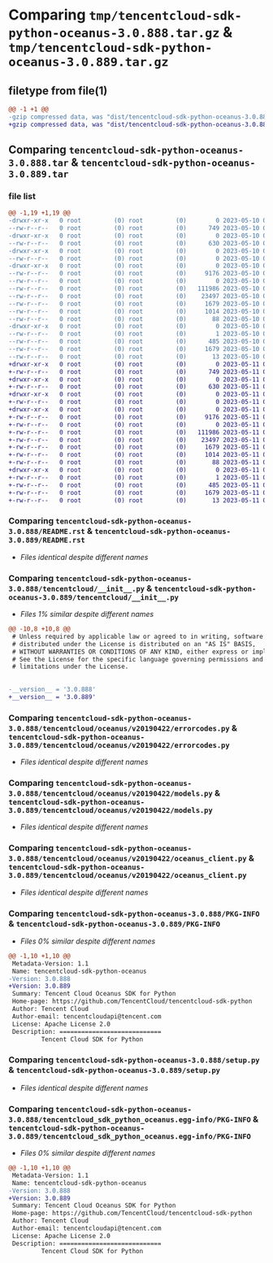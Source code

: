 # Comparing `tmp/tencentcloud-sdk-python-oceanus-3.0.888.tar.gz` & `tmp/tencentcloud-sdk-python-oceanus-3.0.889.tar.gz`

## filetype from file(1)

```diff
@@ -1 +1 @@
-gzip compressed data, was "dist/tencentcloud-sdk-python-oceanus-3.0.888.tar", last modified: Wed May 10 02:24:18 2023, max compression
+gzip compressed data, was "dist/tencentcloud-sdk-python-oceanus-3.0.889.tar", last modified: Thu May 11 03:07:25 2023, max compression
```

## Comparing `tencentcloud-sdk-python-oceanus-3.0.888.tar` & `tencentcloud-sdk-python-oceanus-3.0.889.tar`

### file list

```diff
@@ -1,19 +1,19 @@
-drwxr-xr-x   0 root         (0) root         (0)        0 2023-05-10 02:24:18.000000 tencentcloud-sdk-python-oceanus-3.0.888/
--rw-r--r--   0 root         (0) root         (0)      749 2023-05-10 02:24:18.000000 tencentcloud-sdk-python-oceanus-3.0.888/README.rst
-drwxr-xr-x   0 root         (0) root         (0)        0 2023-05-10 02:24:18.000000 tencentcloud-sdk-python-oceanus-3.0.888/tencentcloud/
--rw-r--r--   0 root         (0) root         (0)      630 2023-05-10 02:24:18.000000 tencentcloud-sdk-python-oceanus-3.0.888/tencentcloud/__init__.py
-drwxr-xr-x   0 root         (0) root         (0)        0 2023-05-10 02:24:18.000000 tencentcloud-sdk-python-oceanus-3.0.888/tencentcloud/oceanus/
--rw-r--r--   0 root         (0) root         (0)        0 2023-05-10 02:24:18.000000 tencentcloud-sdk-python-oceanus-3.0.888/tencentcloud/oceanus/__init__.py
-drwxr-xr-x   0 root         (0) root         (0)        0 2023-05-10 02:24:18.000000 tencentcloud-sdk-python-oceanus-3.0.888/tencentcloud/oceanus/v20190422/
--rw-r--r--   0 root         (0) root         (0)     9176 2023-05-10 02:24:18.000000 tencentcloud-sdk-python-oceanus-3.0.888/tencentcloud/oceanus/v20190422/errorcodes.py
--rw-r--r--   0 root         (0) root         (0)        0 2023-05-10 02:24:18.000000 tencentcloud-sdk-python-oceanus-3.0.888/tencentcloud/oceanus/v20190422/__init__.py
--rw-r--r--   0 root         (0) root         (0)   111986 2023-05-10 02:24:18.000000 tencentcloud-sdk-python-oceanus-3.0.888/tencentcloud/oceanus/v20190422/models.py
--rw-r--r--   0 root         (0) root         (0)    23497 2023-05-10 02:24:18.000000 tencentcloud-sdk-python-oceanus-3.0.888/tencentcloud/oceanus/v20190422/oceanus_client.py
--rw-r--r--   0 root         (0) root         (0)     1679 2023-05-10 02:24:18.000000 tencentcloud-sdk-python-oceanus-3.0.888/PKG-INFO
--rw-r--r--   0 root         (0) root         (0)     1014 2023-05-10 02:24:18.000000 tencentcloud-sdk-python-oceanus-3.0.888/setup.py
--rw-r--r--   0 root         (0) root         (0)       88 2023-05-10 02:24:18.000000 tencentcloud-sdk-python-oceanus-3.0.888/setup.cfg
-drwxr-xr-x   0 root         (0) root         (0)        0 2023-05-10 02:24:18.000000 tencentcloud-sdk-python-oceanus-3.0.888/tencentcloud_sdk_python_oceanus.egg-info/
--rw-r--r--   0 root         (0) root         (0)        1 2023-05-10 02:24:18.000000 tencentcloud-sdk-python-oceanus-3.0.888/tencentcloud_sdk_python_oceanus.egg-info/dependency_links.txt
--rw-r--r--   0 root         (0) root         (0)      485 2023-05-10 02:24:18.000000 tencentcloud-sdk-python-oceanus-3.0.888/tencentcloud_sdk_python_oceanus.egg-info/SOURCES.txt
--rw-r--r--   0 root         (0) root         (0)     1679 2023-05-10 02:24:18.000000 tencentcloud-sdk-python-oceanus-3.0.888/tencentcloud_sdk_python_oceanus.egg-info/PKG-INFO
--rw-r--r--   0 root         (0) root         (0)       13 2023-05-10 02:24:18.000000 tencentcloud-sdk-python-oceanus-3.0.888/tencentcloud_sdk_python_oceanus.egg-info/top_level.txt
+drwxr-xr-x   0 root         (0) root         (0)        0 2023-05-11 03:07:25.000000 tencentcloud-sdk-python-oceanus-3.0.889/
+-rw-r--r--   0 root         (0) root         (0)      749 2023-05-11 03:07:25.000000 tencentcloud-sdk-python-oceanus-3.0.889/README.rst
+drwxr-xr-x   0 root         (0) root         (0)        0 2023-05-11 03:07:25.000000 tencentcloud-sdk-python-oceanus-3.0.889/tencentcloud/
+-rw-r--r--   0 root         (0) root         (0)      630 2023-05-11 03:07:25.000000 tencentcloud-sdk-python-oceanus-3.0.889/tencentcloud/__init__.py
+drwxr-xr-x   0 root         (0) root         (0)        0 2023-05-11 03:07:25.000000 tencentcloud-sdk-python-oceanus-3.0.889/tencentcloud/oceanus/
+-rw-r--r--   0 root         (0) root         (0)        0 2023-05-11 03:07:25.000000 tencentcloud-sdk-python-oceanus-3.0.889/tencentcloud/oceanus/__init__.py
+drwxr-xr-x   0 root         (0) root         (0)        0 2023-05-11 03:07:25.000000 tencentcloud-sdk-python-oceanus-3.0.889/tencentcloud/oceanus/v20190422/
+-rw-r--r--   0 root         (0) root         (0)     9176 2023-05-11 03:07:25.000000 tencentcloud-sdk-python-oceanus-3.0.889/tencentcloud/oceanus/v20190422/errorcodes.py
+-rw-r--r--   0 root         (0) root         (0)        0 2023-05-11 03:07:25.000000 tencentcloud-sdk-python-oceanus-3.0.889/tencentcloud/oceanus/v20190422/__init__.py
+-rw-r--r--   0 root         (0) root         (0)   111986 2023-05-11 03:07:25.000000 tencentcloud-sdk-python-oceanus-3.0.889/tencentcloud/oceanus/v20190422/models.py
+-rw-r--r--   0 root         (0) root         (0)    23497 2023-05-11 03:07:25.000000 tencentcloud-sdk-python-oceanus-3.0.889/tencentcloud/oceanus/v20190422/oceanus_client.py
+-rw-r--r--   0 root         (0) root         (0)     1679 2023-05-11 03:07:25.000000 tencentcloud-sdk-python-oceanus-3.0.889/PKG-INFO
+-rw-r--r--   0 root         (0) root         (0)     1014 2023-05-11 03:07:25.000000 tencentcloud-sdk-python-oceanus-3.0.889/setup.py
+-rw-r--r--   0 root         (0) root         (0)       88 2023-05-11 03:07:25.000000 tencentcloud-sdk-python-oceanus-3.0.889/setup.cfg
+drwxr-xr-x   0 root         (0) root         (0)        0 2023-05-11 03:07:25.000000 tencentcloud-sdk-python-oceanus-3.0.889/tencentcloud_sdk_python_oceanus.egg-info/
+-rw-r--r--   0 root         (0) root         (0)        1 2023-05-11 03:07:25.000000 tencentcloud-sdk-python-oceanus-3.0.889/tencentcloud_sdk_python_oceanus.egg-info/dependency_links.txt
+-rw-r--r--   0 root         (0) root         (0)      485 2023-05-11 03:07:25.000000 tencentcloud-sdk-python-oceanus-3.0.889/tencentcloud_sdk_python_oceanus.egg-info/SOURCES.txt
+-rw-r--r--   0 root         (0) root         (0)     1679 2023-05-11 03:07:25.000000 tencentcloud-sdk-python-oceanus-3.0.889/tencentcloud_sdk_python_oceanus.egg-info/PKG-INFO
+-rw-r--r--   0 root         (0) root         (0)       13 2023-05-11 03:07:25.000000 tencentcloud-sdk-python-oceanus-3.0.889/tencentcloud_sdk_python_oceanus.egg-info/top_level.txt
```

### Comparing `tencentcloud-sdk-python-oceanus-3.0.888/README.rst` & `tencentcloud-sdk-python-oceanus-3.0.889/README.rst`

 * *Files identical despite different names*

### Comparing `tencentcloud-sdk-python-oceanus-3.0.888/tencentcloud/__init__.py` & `tencentcloud-sdk-python-oceanus-3.0.889/tencentcloud/__init__.py`

 * *Files 1% similar despite different names*

```diff
@@ -10,8 +10,8 @@
 # Unless required by applicable law or agreed to in writing, software
 # distributed under the License is distributed on an "AS IS" BASIS,
 # WITHOUT WARRANTIES OR CONDITIONS OF ANY KIND, either express or implied.
 # See the License for the specific language governing permissions and
 # limitations under the License.
 
 
-__version__ = '3.0.888'
+__version__ = '3.0.889'
```

### Comparing `tencentcloud-sdk-python-oceanus-3.0.888/tencentcloud/oceanus/v20190422/errorcodes.py` & `tencentcloud-sdk-python-oceanus-3.0.889/tencentcloud/oceanus/v20190422/errorcodes.py`

 * *Files identical despite different names*

### Comparing `tencentcloud-sdk-python-oceanus-3.0.888/tencentcloud/oceanus/v20190422/models.py` & `tencentcloud-sdk-python-oceanus-3.0.889/tencentcloud/oceanus/v20190422/models.py`

 * *Files identical despite different names*

### Comparing `tencentcloud-sdk-python-oceanus-3.0.888/tencentcloud/oceanus/v20190422/oceanus_client.py` & `tencentcloud-sdk-python-oceanus-3.0.889/tencentcloud/oceanus/v20190422/oceanus_client.py`

 * *Files identical despite different names*

### Comparing `tencentcloud-sdk-python-oceanus-3.0.888/PKG-INFO` & `tencentcloud-sdk-python-oceanus-3.0.889/PKG-INFO`

 * *Files 0% similar despite different names*

```diff
@@ -1,10 +1,10 @@
 Metadata-Version: 1.1
 Name: tencentcloud-sdk-python-oceanus
-Version: 3.0.888
+Version: 3.0.889
 Summary: Tencent Cloud Oceanus SDK for Python
 Home-page: https://github.com/TencentCloud/tencentcloud-sdk-python
 Author: Tencent Cloud
 Author-email: tencentcloudapi@tencent.com
 License: Apache License 2.0
 Description: ============================
         Tencent Cloud SDK for Python
```

### Comparing `tencentcloud-sdk-python-oceanus-3.0.888/setup.py` & `tencentcloud-sdk-python-oceanus-3.0.889/setup.py`

 * *Files identical despite different names*

### Comparing `tencentcloud-sdk-python-oceanus-3.0.888/tencentcloud_sdk_python_oceanus.egg-info/PKG-INFO` & `tencentcloud-sdk-python-oceanus-3.0.889/tencentcloud_sdk_python_oceanus.egg-info/PKG-INFO`

 * *Files 0% similar despite different names*

```diff
@@ -1,10 +1,10 @@
 Metadata-Version: 1.1
 Name: tencentcloud-sdk-python-oceanus
-Version: 3.0.888
+Version: 3.0.889
 Summary: Tencent Cloud Oceanus SDK for Python
 Home-page: https://github.com/TencentCloud/tencentcloud-sdk-python
 Author: Tencent Cloud
 Author-email: tencentcloudapi@tencent.com
 License: Apache License 2.0
 Description: ============================
         Tencent Cloud SDK for Python
```


